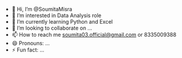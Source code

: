 - 👋 Hi, I’m @SoumitaMisra
- 👀 I’m interested in Data Analysis role
- 🌱 I’m currently learning Python and Excel
- 💞️ I’m looking to collaborate on ...
- 📫 How to reach me soumita03.official@gmail.com or 8335009388
- 😄 Pronouns: ...
- ⚡ Fun fact: ...

<!---
SoumitaMisra/SoumitaMisra is a ✨ special ✨ repository because its `README.md` (this file) appears on your GitHub profile.
You can click the Preview link to take a look at your changes.
--->
